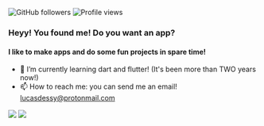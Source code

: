 ![GitHub followers](https://img.shields.io/github/followers/lucasdessy?style=social) ![Profile views](https://gpvc.arturio.dev/lucasdessy)
### Heyy! You found me! Do you want an app?
#### I like to make apps and do some fun projects in spare time!
- 🌱 I’m currently learning dart and flutter! (It's been more than TWO years now!)
- 📫 How to reach me: you can send me an email! [lucasdessy@protonmail.com](mailto:lucasdessy@protonmail.com)


<img align="center" src="https://github-readme-stats.vercel.app/api?username=lucasdessy&count_private=true&show_icons=true&theme=tokyonight" /> <img align="center" src="https://github-readme-stats.vercel.app/api/top-langs/?username=lucasdessy&count_private=true&hide=css&layout=compact&theme=tokyonight&langs_count=4" />
